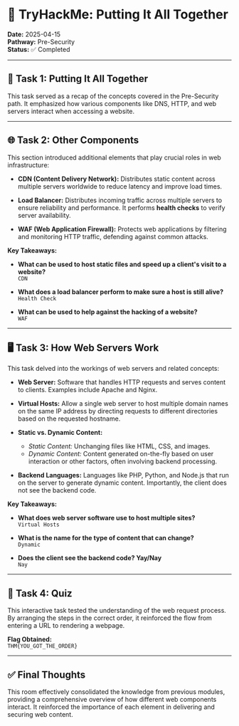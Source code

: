 # 🧠 TryHackMe: Putting It All Together  
**Date:** 2025-04-15  
**Pathway:** Pre-Security  
**Status:** ✅ Completed  

---

## 🧩 Task 1: Putting It All Together

This task served as a recap of the concepts covered in the Pre-Security path. It emphasized how various components like DNS, HTTP, and web servers interact when accessing a website.

---

## 🌐 Task 2: Other Components

This section introduced additional elements that play crucial roles in web infrastructure:

- **CDN (Content Delivery Network):** Distributes static content across multiple servers worldwide to reduce latency and improve load times.

- **Load Balancer:** Distributes incoming traffic across multiple servers to ensure reliability and performance. It performs **health checks** to verify server availability.

- **WAF (Web Application Firewall):** Protects web applications by filtering and monitoring HTTP traffic, defending against common attacks.

**Key Takeaways:**
- **What can be used to host static files and speed up a client's visit to a website?**  
  `CDN`

- **What does a load balancer perform to make sure a host is still alive?**  
  `Health Check`

- **What can be used to help against the hacking of a website?**  
  `WAF`

---

## 🖥️ Task 3: How Web Servers Work

This task delved into the workings of web servers and related concepts:

- **Web Server:** Software that handles HTTP requests and serves content to clients. Examples include Apache and Nginx.

- **Virtual Hosts:** Allow a single web server to host multiple domain names on the same IP address by directing requests to different directories based on the requested hostname.

- **Static vs. Dynamic Content:**
  - *Static Content:* Unchanging files like HTML, CSS, and images.
  - *Dynamic Content:* Content generated on-the-fly based on user interaction or other factors, often involving backend processing.

- **Backend Languages:** Languages like PHP, Python, and Node.js that run on the server to generate dynamic content. Importantly, the client does not see the backend code.

**Key Takeaways:**
- **What does web server software use to host multiple sites?**  
  `Virtual Hosts`

- **What is the name for the type of content that can change?**  
  `Dynamic`

- **Does the client see the backend code? Yay/Nay**  
  `Nay`

---

## 🧪 Task 4: Quiz

This interactive task tested the understanding of the web request process. By arranging the steps in the correct order, it reinforced the flow from entering a URL to rendering a webpage.

**Flag Obtained:**  
`THM{YOU_GOT_THE_ORDER}`

---

## ✅ Final Thoughts

This room effectively consolidated the knowledge from previous modules, providing a comprehensive overview of how different web components interact. It reinforced the importance of each element in delivering and securing web content.


